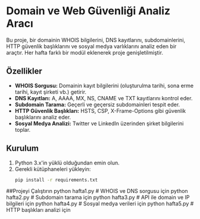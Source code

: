 # Domain ve Web Güvenliği Analiz Aracı

Bu proje, bir domainin WHOIS bilgilerini, DNS kayıtlarını, subdomainlerini, HTTP güvenlik başlıklarını ve sosyal medya varlıklarını analiz eden bir araçtır. Her hafta farklı bir modül eklenerek proje genişletilmiştir.

## Özellikler
- **WHOIS Sorgusu:** Domainin kayıt bilgilerini (oluşturulma tarihi, sona erme tarihi, kayıt şirketi vb.) getirir.
- **DNS Kayıtları:** A, AAAA, MX, NS, CNAME ve TXT kayıtlarını kontrol eder.
- **Subdomain Tarama:** Geçerli ve geçersiz subdomainleri tespit eder.
- **HTTP Güvenlik Başlıkları:** HSTS, CSP, X-Frame-Options gibi güvenlik başlıklarını analiz eder.
- **Sosyal Medya Analizi:** Twitter ve LinkedIn üzerinden şirket bilgilerini toplar.

## Kurulum
1. Python 3.x'in yüklü olduğundan emin olun.
2. Gerekli kütüphaneleri yükleyin:
   ```bash
   pip install -r requirements.txt

##Projeyi Çalıştırın
python hafta1.py  # WHOIS ve DNS sorgusu için
python hafta2.py  # Subdomain tarama için
python hafta3.py  # API ile domain ve IP bilgileri için
python hafta4.py  # Sosyal medya verileri için
python hafta5.py  # HTTP başlıkları analizi için
